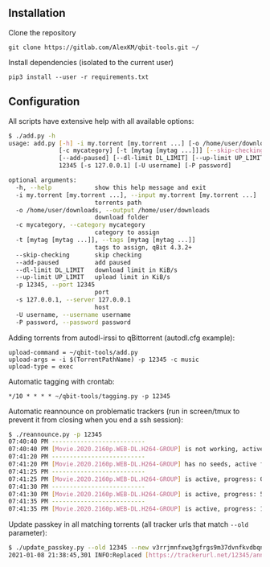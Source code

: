 ## Installation

Clone the repository
```
git clone https://gitlab.com/AlexKM/qbit-tools.git ~/
```

Install dependencies (isolated to the current user)
```
pip3 install --user -r requirements.txt
```

## Configuration

All scripts have extensive help with all available options:
```bash
$ ./add.py -h
usage: add.py [-h] -i my.torrent [my.torrent ...] [-o /home/user/downloads]
              [-c mycategory] [-t [mytag [mytag ...]]] [--skip-checking]
              [--add-paused] [--dl-limit DL_LIMIT] [--up-limit UP_LIMIT] -p
              12345 [-s 127.0.0.1] [-U username] [-P password]

optional arguments:
  -h, --help            show this help message and exit
  -i my.torrent [my.torrent ...], --input my.torrent [my.torrent ...]
                        torrents path
  -o /home/user/downloads, --output /home/user/downloads
                        download folder
  -c mycategory, --category mycategory
                        category to assign
  -t [mytag [mytag ...]], --tags [mytag [mytag ...]]
                        tags to assign, qBit 4.3.2+
  --skip-checking       skip checking
  --add-paused          add paused
  --dl-limit DL_LIMIT   download limit in KiB/s
  --up-limit UP_LIMIT   upload limit in KiB/s
  -p 12345, --port 12345
                        port
  -s 127.0.0.1, --server 127.0.0.1
                        host
  -U username, --username username
  -P password, --password password
```

Adding torrents from autodl-irssi to qBittorrent (autodl.cfg example):
```
upload-command = ~/qbit-tools/add.py
upload-args = -i $(TorrentPathName) -p 12345 -c music
upload-type = exec
```

Automatic tagging with crontab:
```
*/10 * * * * ~/qbit-tools/tagging.py -p 12345
```

Automatic reannounce on problematic trackers (run in screen/tmux to prevent it from closing when you end a ssh session):
```bash
$ ./reannounce.py -p 12345
07:40:40 PM --------------------------
07:40:40 PM [Movie.2020.2160p.WEB-DL.H264-GROUP] is not working, active for 1s, reannouncing...
07:41:20 PM --------------------------
07:41:20 PM [Movie.2020.2160p.WEB-DL.H264-GROUP] has no seeds, active for 78s, reannouncing...
07:41:25 PM --------------------------
07:41:25 PM [Movie.2020.2160p.WEB-DL.H264-GROUP] is active, progress: 0%
07:41:30 PM --------------------------
07:41:30 PM [Movie.2020.2160p.WEB-DL.H264-GROUP] is active, progress: 5.0%
07:41:35 PM --------------------------
07:41:35 PM [Movie.2020.2160p.WEB-DL.H264-GROUP] is active, progress: 11.1%
```

Update passkey in all matching torrents (all tracker urls that match `--old` parameter):
```bash
$ ./update_passkey.py --old 12345 --new v3rrjmnfxwq3gfrgs9m37dvnfkvdbqnqc -p 10369
2021-01-08 21:38:45,301 INFO:Replaced [https://trackerurl.net/12345/announce] to [https://trackerurl.net/v3rrjmnfxwq3gfrgs9m37dvnfkvdbqnqc/announce] in 10 torrents
```
